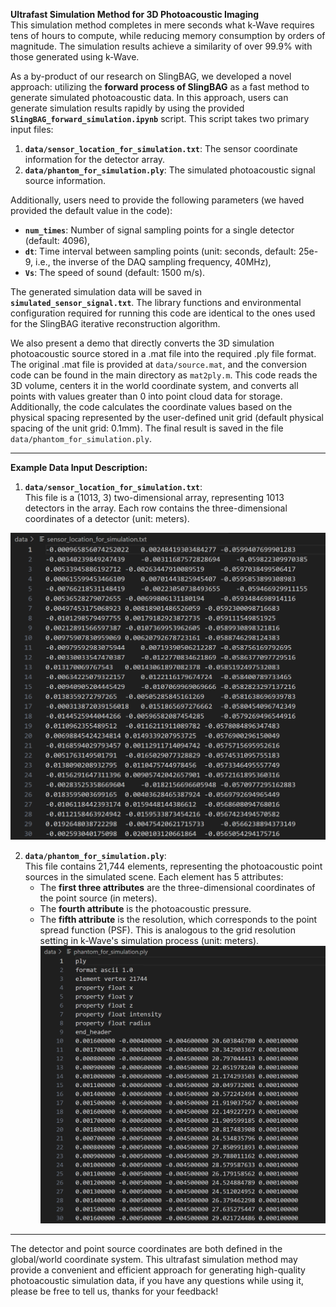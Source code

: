 **Ultrafast Simulation Method for 3D Photoacoustic Imaging**  
This simulation method completes in mere seconds what k-Wave requires tens of hours to compute, while reducing memory consumption by orders of magnitude. The simulation results achieve a similarity of over 99.9% with those generated using k-Wave.

As a by-product of our research on SlingBAG, we developed a novel approach: utilizing the **forward process of SlingBAG** as a fast method to generate simulated photoacoustic data. In this approach, users can generate simulation results rapidly by using the provided **`SlingBAG_forward_simulation.ipynb`** script. This script takes two primary input files:
1. **`data/sensor_location_for_simulation.txt`**: The sensor coordinate information for the detector array.
2. **`data/phantom_for_simulation.ply`**: The simulated photoacoustic signal source information.  

Additionally, users need to provide the following parameters (we haved provided the default value in the code):
- **`num_times`**: Number of signal sampling points for a single detector (default: 4096),  
- **`dt`**: Time interval between sampling points (unit: seconds, default: 25e-9, i.e., the inverse of the DAQ sampling frequency, 40MHz),  
- **`Vs`**: The speed of sound (default: 1500 m/s).  

The generated simulation data will be saved in **`simulated_sensor_signal.txt`**. The library functions and environmental configuration required for running this code are identical to the ones used for the SlingBAG iterative reconstruction algorithm.

We also present a demo that directly converts the 3D simulation photoacoustic source stored in a .mat file into the required .ply file format. The original .mat file is provided at `data/source.mat`, and the conversion code can be found in the main directory as `mat2ply.m`. This code reads the 3D volume, centers it in the world coordinate system, and converts all points with values greater than 0 into point cloud data for storage. Additionally, the code calculates the coordinate values based on the physical spacing represented by the user-defined unit grid (default physical spacing of the unit grid: 0.1mm). The final result is saved in the file `data/phantom_for_simulation.ply`.

---

**Example Data Input Description:**  
1. **`data/sensor_location_for_simulation.txt`**:   
This file is a (1013, 3) two-dimensional array, representing 1013 detectors in the array. Each row contains the three-dimensional coordinates of a detector (unit: meters).  

![image](https://github.com/JaegerCQ/SlingBAG/blob/main/figures/location_show.png)  

2. **`data/phantom_for_simulation.ply`**:  
This file contains 21,744 elements, representing the photoacoustic point sources in the simulated scene. Each element has 5 attributes:
   - The **first three attributes** are the three-dimensional coordinates of the point source (in meters).  
   - The **fourth attribute** is the photoacoustic pressure.  
   - The **fifth attribute** is the resolution, which corresponds to the point spread function (PSF). This is analogous to the grid resolution setting in k-Wave's simulation process (unit: meters).  
![image](https://github.com/JaegerCQ/SlingBAG/blob/main/figures/ply_show.png)  
---

The detector and point source coordinates are both defined in the global/world coordinate system. This ultrafast simulation method may provide a convenient and efficient approach for generating high-quality photoacoustic simulation data, if you have any questions while using it, please be free to tell us, thanks for your feedback!
